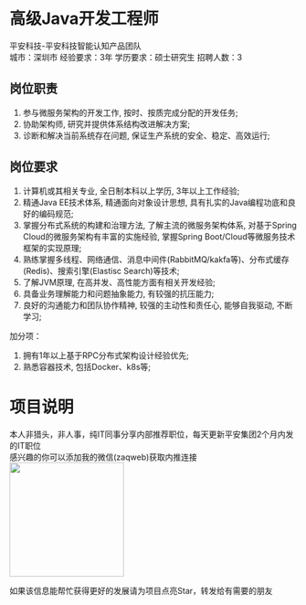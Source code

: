 # 高级Java开发工程师
平安科技-平安科技智能认知产品团队  
城市：深圳市 经验要求：3年 学历要求：硕士研究生  招聘人数：3

## 岗位职责
1. 参与微服务架构的开发工作, 按时、按质完成分配的开发任务;   
2. 协助架构师, 研究并提供体系结构改进解决方案;   
3. 诊断和解决当前系统存在问题, 保证生产系统的安全、稳定、高效运行;

## 岗位要求
1. 计算机或其相关专业, 全日制本科以上学历, 3年以上工作经验;   
2. 精通Java EE技术体系, 精通面向对象设计思想, 具有扎实的Java编程功底和良好的编码规范;   
3. 掌握分布式系统的构建和治理方法, 了解主流的微服务架构体系, 对基于Spring Cloud的微服务架构有丰富的实施经验, 掌握Spring Boot/Cloud等微服务技术框架的实现原理;   
4. 熟练掌握多线程、网络通信、消息中间件(RabbitMQ/kakfa等)、分布式缓存(Redis)、搜索引擎(Elastisc Search)等技术;   
5. 了解JVM原理, 在高并发、高性能方面有相关开发经验;   
6. 具备业务理解能力和问题抽象能力, 有较强的抗压能力;   
7. 良好的沟通能力和团队协作精神, 较强的主动性和责任心, 能够自我驱动, 不断学习;   
   
加分项：   
1. 拥有1年以上基于RPC分布式架构设计经验优先;   
2. 熟悉容器技术, 包括Docker、k8s等;

# 项目说明

本人非猎头，非人事，纯IT同事分享内部推荐职位，每天更新平安集团2个月内发的IT职位  
感兴趣的你可以添加我的微信(zaqweb)获取内推连接  
<img src="https://github.com/zaqweb/PA-IT-JOBS/blob/master/WechatICode.jpeg"  height="200" width="200">

如果该信息能帮忙获得更好的发展请为项目点亮Star，转发给有需要的朋友




